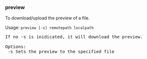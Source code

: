 ### preview
To download/upload the preview of a file.

Usage: `preview [-s] remotepath localpath`
<pre>
If no -s is inidicated, it will download the preview.

Options:
 -s	Sets the preview to the specified file
</pre>
